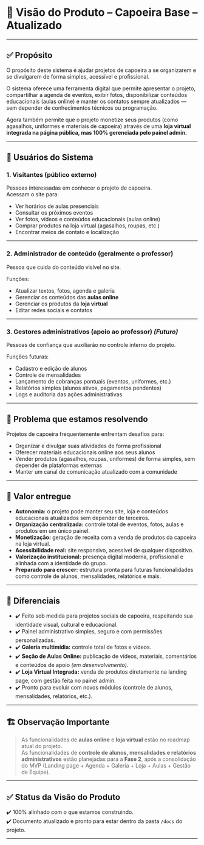 # 🥋 Visão do Produto – Capoeira Base – Atualizado

---

## ✅ Propósito

O propósito deste sistema é ajudar projetos de capoeira a se organizarem e se divulgarem de forma simples, acessível e profissional.

O sistema oferece uma ferramenta digital que permite apresentar o projeto, compartilhar a agenda de eventos, exibir fotos, disponibilizar conteúdos educacionais (aulas online) e manter os contatos sempre atualizados — sem depender de conhecimentos técnicos ou programação.

Agora também permite que o projeto monetize seus produtos (como agasalhos, uniformes e materiais de capoeira) através de uma **loja virtual integrada na página pública, mas 100% gerenciada pelo painel admin.**

---

## 👥 Usuários do Sistema

### 1. Visitantes (público externo)
Pessoas interessadas em conhecer o projeto de capoeira.  
Acessam o site para:
- Ver horários de aulas presenciais
- Consultar os próximos eventos
- Ver fotos, vídeos e conteúdos educacionais (aulas online)
- Comprar produtos na loja virtual (agasalhos, roupas, etc.)
- Encontrar meios de contato e localização

---

### 2. Administrador de conteúdo (geralmente o professor)
Pessoa que cuida do conteúdo visível no site.

Funções:
- Atualizar textos, fotos, agenda e galeria
- Gerenciar os conteúdos das **aulas online**
- Gerenciar os produtos da **loja virtual**
- Editar redes sociais e contatos

---

### 3. Gestores administrativos (apoio ao professor) *(Futuro)*
Pessoas de confiança que auxiliarão no controle interno do projeto.

Funções futuras:
- Cadastro e edição de alunos
- Controle de mensalidades
- Lançamento de cobranças pontuais (eventos, uniformes, etc.)
- Relatórios simples (alunos ativos, pagamentos pendentes)
- Logs e auditoria das ações administrativas

---

## 🏹 Problema que estamos resolvendo

Projetos de capoeira frequentemente enfrentam desafios para:
- Organizar e divulgar suas atividades de forma profissional
- Oferecer materiais educacionais online aos seus alunos
- Vender produtos (agasalhos, roupas, uniformes) de forma simples, sem depender de plataformas externas
- Manter um canal de comunicação atualizado com a comunidade

---

## 💎 Valor entregue

- **Autonomia:** o projeto pode manter seu site, loja e conteúdos educacionais atualizados sem depender de terceiros.
- **Organização centralizada:** controle total de eventos, fotos, aulas e produtos em um único painel.
- **Monetização:** geração de receita com a venda de produtos da capoeira na loja virtual.
- **Acessibilidade real:** site responsivo, acessível de qualquer dispositivo.
- **Valorização institucional:** presença digital moderna, profissional e alinhada com a identidade do grupo.
- **Preparado para crescer:** estrutura pronta para futuras funcionalidades como controle de alunos, mensalidades, relatórios e mais.

---

## 🚀 Diferenciais

- ✔️ Feito sob medida para projetos sociais de capoeira, respeitando sua identidade visual, cultural e educacional.
- ✔️ Painel administrativo simples, seguro e com permissões personalizadas.
- ✔️ **Galeria multimídia:** controle total de fotos e vídeos.
- ✔️ **Seção de Aulas Online:** publicação de vídeos, materiais, comentários e conteúdos de apoio *(em desenvolvimento)*.
- ✔️ **Loja Virtual Integrada:** venda de produtos diretamente na landing page, com gestão feita no painel admin.
- ✔️ Pronto para evoluir com novos módulos (controle de alunos, mensalidades, relatórios, etc.).

---

## 🏗️ Observação Importante
> As funcionalidades de **aulas online** e **loja virtual** estão no roadmap atual do projeto.  
> As funcionalidades de **controle de alunos, mensalidades e relatórios administrativos** estão planejadas para a **Fase 2**, após a consolidação do MVP (Landing page + Agenda + Galeria + Loja + Aulas + Gestão de Equipe).

---

## ✅ Status da Visão do Produto
✔️ 100% alinhado com o que estamos construindo.  
✔️ Documento atualizado e pronto para estar dentro da pasta `/docs` do projeto.

---
